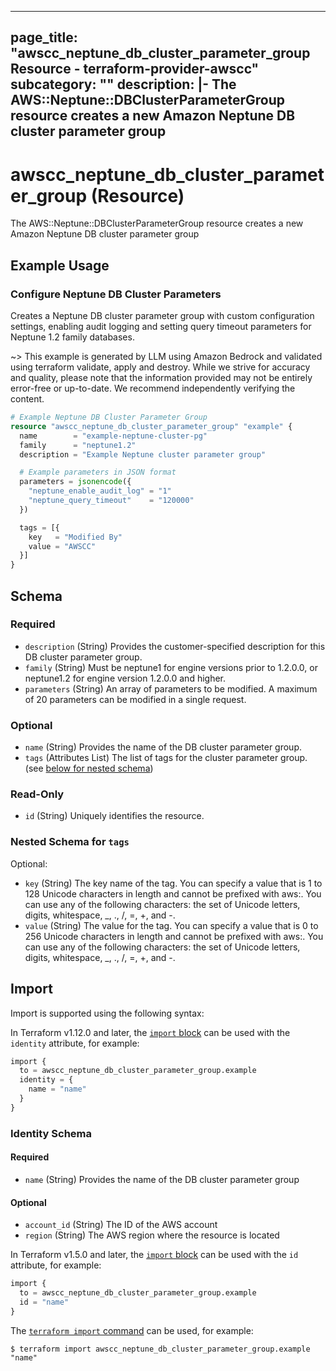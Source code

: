
---
page_title: "awscc_neptune_db_cluster_parameter_group Resource - terraform-provider-awscc"
subcategory: ""
description: |-
  The AWS::Neptune::DBClusterParameterGroup resource creates a new Amazon Neptune DB cluster parameter group
---

# awscc_neptune_db_cluster_parameter_group (Resource)

The AWS::Neptune::DBClusterParameterGroup resource creates a new Amazon Neptune DB cluster parameter group

## Example Usage

### Configure Neptune DB Cluster Parameters

Creates a Neptune DB cluster parameter group with custom configuration settings, enabling audit logging and setting query timeout parameters for Neptune 1.2 family databases.

~> This example is generated by LLM using Amazon Bedrock and validated using terraform validate, apply and destroy. While we strive for accuracy and quality, please note that the information provided may not be entirely error-free or up-to-date. We recommend independently verifying the content.

```terraform
# Example Neptune DB Cluster Parameter Group
resource "awscc_neptune_db_cluster_parameter_group" "example" {
  name        = "example-neptune-cluster-pg"
  family      = "neptune1.2"
  description = "Example Neptune cluster parameter group"

  # Example parameters in JSON format
  parameters = jsonencode({
    "neptune_enable_audit_log" = "1"
    "neptune_query_timeout"    = "120000"
  })

  tags = [{
    key   = "Modified By"
    value = "AWSCC"
  }]
}
```

<!-- schema generated by tfplugindocs -->
## Schema

### Required

- `description` (String) Provides the customer-specified description for this DB cluster parameter group.
- `family` (String) Must be neptune1 for engine versions prior to 1.2.0.0, or neptune1.2 for engine version 1.2.0.0 and higher.
- `parameters` (String) An array of parameters to be modified. A maximum of 20 parameters can be modified in a single request.

### Optional

- `name` (String) Provides the name of the DB cluster parameter group.
- `tags` (Attributes List) The list of tags for the cluster parameter group. (see [below for nested schema](#nestedatt--tags))

### Read-Only

- `id` (String) Uniquely identifies the resource.

<a id="nestedatt--tags"></a>
### Nested Schema for `tags`

Optional:

- `key` (String) The key name of the tag. You can specify a value that is 1 to 128 Unicode characters in length and cannot be prefixed with aws:. You can use any of the following characters: the set of Unicode letters, digits, whitespace, _, ., /, =, +, and -.
- `value` (String) The value for the tag. You can specify a value that is 0 to 256 Unicode characters in length and cannot be prefixed with aws:. You can use any of the following characters: the set of Unicode letters, digits, whitespace, _, ., /, =, +, and -.

## Import

Import is supported using the following syntax:

In Terraform v1.12.0 and later, the [`import` block](https://developer.hashicorp.com/terraform/language/import) can be used with the `identity` attribute, for example:

```terraform
import {
  to = awscc_neptune_db_cluster_parameter_group.example
  identity = {
    name = "name"
  }
}
```

<!-- schema generated by tfplugindocs -->
### Identity Schema

#### Required

- `name` (String) Provides the name of the DB cluster parameter group

#### Optional

- `account_id` (String) The ID of the AWS account
- `region` (String) The AWS region where the resource is located

In Terraform v1.5.0 and later, the [`import` block](https://developer.hashicorp.com/terraform/language/import) can be used with the `id` attribute, for example:

```terraform
import {
  to = awscc_neptune_db_cluster_parameter_group.example
  id = "name"
}
```

The [`terraform import` command](https://developer.hashicorp.com/terraform/cli/commands/import) can be used, for example:

```shell
$ terraform import awscc_neptune_db_cluster_parameter_group.example "name"
```
